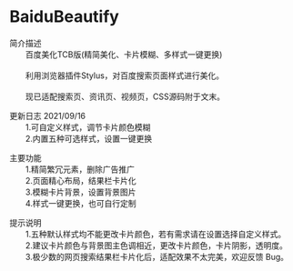 # BaiduBeautify

简介描述
</br>&emsp;&emsp;百度美化TCB版(精简美化、卡片模糊、多样式一键更换)  
</br>&emsp;&emsp;利用浏览器插件Stylus，对百度搜索页面样式进行美化。          
</br>&emsp;&emsp;现已适配搜索页、资讯页、视频页，CSS源码附于文末。

更新日志 2021/09/16
</br>&emsp;&emsp;1.可自定义样式，调节卡片颜色模糊 
</br>&emsp;&emsp;2.内置五种可选样式，设置一键更换

主要功能
</br>&emsp;&emsp;1.精简繁冗元素，删除广告推广
</br>&emsp;&emsp;2.页面精心布局，结果栏卡片化
</br>&emsp;&emsp;3.模糊卡片背景，设置背景图片
</br>&emsp;&emsp;4.样式一键更换，也可自行定制

提示说明
</br>&emsp;&emsp;1.五种默认样式均不能更改卡片颜色，若有需求请在设置选择自定义样式。
</br>&emsp;&emsp;2.建议卡片颜色与背景图主色调相近，更改卡片颜色，卡片阴影，透明度。
</br>&emsp;&emsp;3.极少数的网页搜索结果栏卡片化后，适配效果不太完美，欢迎反馈 Bug。
